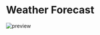 # Weather Forecast

![preview](https://user-images.githubusercontent.com/25122875/150020564-fcdaad7d-5862-4a92-a5a7-9aef7597c27b.png)
